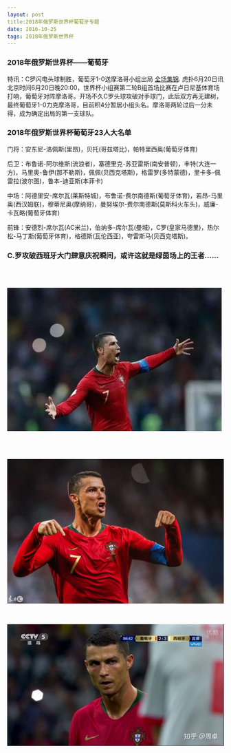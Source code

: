 ```yaml
---
layout: post
title:2018年俄罗斯世界杯葡萄牙专题
date: 2016-10-25
tags: 2018年俄罗斯世界杯 
---
```



### 2018年俄罗斯世界杯——葡萄牙

特讯：C罗闪电头球制胜，葡萄牙1-0送摩洛哥小组出局 [全场集锦](https://v.youku.com/v_show/id_XMzY3NjUwNDE4MA==.html).
虎扑6月20日讯 北京时间6月20日晚20:00，世界杯小组赛第二轮B组首场比赛在卢日尼基体育场打响，葡萄牙对阵摩洛哥。开场不久C罗头球攻破对手球门，此后双方再无建树，最终葡萄牙1-0力克摩洛哥，目前积4分暂居小组头名。摩洛哥两轮过后一分未得，成为确定出局的第一支球队。
　　

### 2018年俄罗斯世界杯葡萄牙23人大名单

门将：安东尼-洛佩斯(里昂)，贝托(哥兹塔比)，帕特里西奥(葡萄牙体育)

后卫：布鲁诺-阿尔维斯(流浪者)，塞德里克-苏亚雷斯(南安普顿)，丰特(大连一方)，马里奥-鲁伊(那不勒斯)，佩佩(贝西克塔斯)，格雷罗(多特蒙德)，里卡多-佩雷拉(波尔图)，鲁本-迪亚斯(本菲卡)

中场：阿德里安-席尔瓦(莱斯特城)，布鲁诺-费尔南德斯(葡萄牙体育)，若昂-马里奥(西汉姆联)，穆蒂尼奥(摩纳哥)，曼努埃尔-费尔南德斯(莫斯科火车头)，威廉-卡瓦略(葡萄牙体育)

前锋：安德烈-席尔瓦(AC米兰)，伯纳多-席尔瓦(曼城)，C罗(皇家马德里)，热尔松-马丁斯(葡萄牙体育)，格德斯(瓦伦西亚)，夸雷斯马(贝西克塔斯)。

### C.罗攻破西班牙大门肆意庆祝瞬间，或许这就是绿茵场上的王者……

<br />




<br />

![](/images/posts/Xcode8/2.jpg)

<br />



<br />

![](/images/posts/Xcode8/1.timg.jpg)

<br />



![](/images/posts/Xcode8/3.jpg)

               
<br>

         


